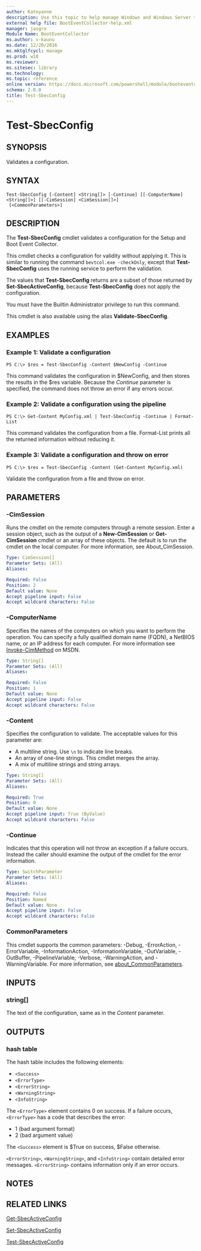 ```yaml
---
author: Kateyanne
description: Use this topic to help manage Windows and Windows Server technologies with Windows PowerShell.
external help file: BootEventCollector-help.xml
manager: jasgro
Module Name: BootEventCollector
ms.author: v-kaunu
ms.date: 12/20/2016
ms.mktglfcycl: manage
ms.prod: w10
ms.reviewer: 
ms.sitesec: library
ms.technology: 
ms.topic: reference
online version: https://docs.microsoft.com/powershell/module/booteventcollector/test-sbecconfig?view=windowsserver2022-ps&wt.mc_id=ps-gethelp
schema: 2.0.0
title: Test-SbecConfig
---
```


# Test-SbecConfig

## SYNOPSIS
Validates a configuration.

## SYNTAX

```
Test-SbecConfig [-Content] <String[]> [-Continue] [[-ComputerName] <String[]>] [[-CimSession] <CimSession[]>]
 [<CommonParameters>]
```

## DESCRIPTION
The **Test-SbecConfig** cmdlet validates a configuration for the Setup and Boot Event Collector.

This cmdlet checks a configuration for validity without applying it.
This is similar to running the command `bevtcol.exe -checkOnly`, except that **Test-SbecConfig** uses the running service to perform the validation.

The values that **Test-SbecConfig** returns are a subset of those returned by **Set-SbecActiveConfig**, because **Test-SbecConfig** does not apply the configuration.

You must have the Builtin Administrator privilege to run this command.

This cmdlet is also available using the alias **Validate-SbecConfig**.

## EXAMPLES

### Example 1: Validate a configuration
```
PS C:\> $res = Test-SbecConfig -Content $NewConfig -Continue
```

This command validates the configuration in $NewConfig, and then stores the results in the $res variable.
Because the *Continue* parameter is specified, the command does not throw an error if any errors occur.

### Example 2: Validate a configuration using the pipeline
```
PS C:\> Get-Content MyConfig.xml | Test-SbecConfig -Continue | Format-List
```

This command validates the configuration from a file.
Format-List prints all the returned information without reducing it.

### Example 3: Validate a configuration and throw on error
```
PS C:\> $res = Test-SbecConfig -Content (Get-Content MyConfig.xml)
```

Validate the configuration from a file and throw on error.

## PARAMETERS

### -CimSession
Runs the cmdlet on the remote computers through a remote session.
Enter a session object, such as the output of a **New-CimSession** or **Get-CimSession** cmdlet or an array of these objects.
The default is to run the cmdlet on the local computer.
For more information, see About_CimSession.

```yaml
Type: CimSession[]
Parameter Sets: (All)
Aliases: 

Required: False
Position: 2
Default value: None
Accept pipeline input: False
Accept wildcard characters: False
```

### -ComputerName
Specifies the names of the computers on which you want to perform the operation.
You can specify a fully qualified domain name (FQDN), a NetBIOS name, or an IP address for each computer.
For more information see [Invoke-CimMethod](https://go.microsoft.com/fwlink/?LinkId=808801) on MSDN.

```yaml
Type: String[]
Parameter Sets: (All)
Aliases: 

Required: False
Position: 1
Default value: None
Accept pipeline input: False
Accept wildcard characters: False
```

### -Content
Specifies the configuration to validate.
The acceptable values for this parameter are:

- A multiline string.
Use `\n` to indicate line breaks. 
- An array of one-line strings.
This cmdlet merges the array.
- A mix of multiline strings and string arrays.

```yaml
Type: String[]
Parameter Sets: (All)
Aliases: 

Required: True
Position: 0
Default value: None
Accept pipeline input: True (ByValue)
Accept wildcard characters: False
```

### -Continue
Indicates that this operation will not throw an exception if a failure occurs.
Instead the caller should examine the output of the cmdlet for the error information.

```yaml
Type: SwitchParameter
Parameter Sets: (All)
Aliases: 

Required: False
Position: Named
Default value: None
Accept pipeline input: False
Accept wildcard characters: False
```

### CommonParameters
This cmdlet supports the common parameters: -Debug, -ErrorAction, -ErrorVariable, -InformationAction, -InformationVariable, -OutVariable, -OutBuffer, -PipelineVariable, -Verbose, -WarningAction, and -WarningVariable. For more information, see [about_CommonParameters](https://go.microsoft.com/fwlink/?LinkID=113216).

## INPUTS

### string[]
The text of the configuration, same as in the *Content* parameter.

## OUTPUTS

### hash table
The hash table includes the following elements: 

- `<Success>`
- `<ErrorType>`
- `<ErrorString>`
- `<WarningString>`
- `<InfoString>`

The `<ErrorType>` element contains 0 on success.
If a failure occurs, `<ErrorType>` has a code that describes the error: 

- 1 (bad argument format) 
- 2 (bad argument value)

The `<Success>` element is $True on success, $False otherwise.

`<ErrorString>`, `<WarningString>`, and `<InfoString>` contain detailed error messages.
`<ErrorString>` contains information only if an error occurs.

## NOTES

## RELATED LINKS

[Get-SbecActiveConfig](./Get-SbecActiveConfig.md)

[Set-SbecActiveConfig](./Set-SbecActiveConfig.md)

[Test-SbecActiveConfig](./Test-SbecActiveConfig.md)


